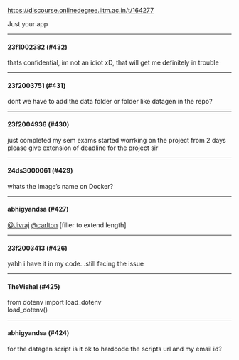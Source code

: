 https://discourse.onlinedegree.iitm.ac.in/t/164277

Just your app</p><hr>

<h4>23f1002382 (#432)</h4>
<p>thats confidential, im not an idiot xD, that will get me definitely  in trouble</p><hr>

<h4>23f2003751 (#431)</h4>
<p>dont we have to add the data folder or folder like datagen in the repo?</p><hr>

<h4>23f2004936 (#430)</h4>
<p>just completed my sem exams started worrking on the project from 2 days please give extension of deadline for the project sir</p><hr>

<h4>24ds3000061 (#429)</h4>
<p>whats the image’s name on Docker?</p><hr>

<h4>abhigyandsa (#427)</h4>
<p><a class="mention" href="/u/jivraj">@Jivraj</a> <a class="mention" href="/u/carlton">@carlton</a> [filler to extend length]</p><hr>

<h4>23f2003413 (#426)</h4>
<p>yahh i have it in my code…still facing the issue</p><hr>

<h4>TheVishal (#425)</h4>
<p>from dotenv import load_dotenv<br/>
load_dotenv()</p><hr>

<h4>abhigyandsa (#424)</h4>
<p>for the datagen script is it ok to hardcode the scripts url and my email id?